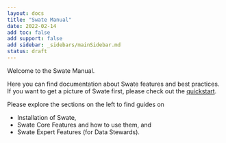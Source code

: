 ```yaml
---
layout: docs
title: "Swate Manual"
date: 2022-02-14
add toc: false
add support: false
add sidebar: _sidebars/mainSidebar.md
status: draft 
---
```


Welcome to the Swate Manual.

Here you can find documentation about Swate features and best practices. If you want to get a picture of Swate first, please check out the [quickstart](https://nfdi4plants.org/nfdi4plants.knowledgebase/docs/guides/swate_QuickStart.html).

Please explore the sections on the left to find guides on

- Installation of Swate,
- Swate Core Features and how to use them, and
- Swate Expert Features (for Data Stewards).
